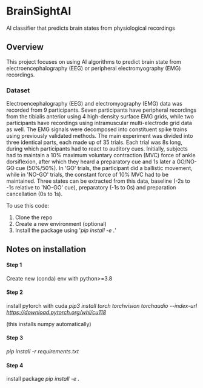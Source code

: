 # BrainSightAI
AI classifier that predicts brain states from physiological recordings

## Overview
This project focuses on using AI algorithms to predict brain state from electroencephalography (EEG) or peripheral electromyography (EMG) recordings.

### Dataset
Electroencephalography (EEG) and electromyography (EMG) data was recorded from 9 participants. Seven participants have peripheral recordings from the tibialis anterior using 4 high-density surface EMG grids, while two participants have recordings using intramuscular multi-electrode grid data as well. 
The EMG signals were decomposed into constituent spike trains using previously validated methods.
The main experiment was divided into three identical parts, each made up of 35 trials. Each trial was 8s long, during which participants had to react to auditory cues. Initially, subjects had to maintain a 10% maximum voluntary contraction (MVC) force of ankle dorsiflexion, after which they heard a preparatory cue and 1s later a GO/NO-GO cue (50%/50%).
In 'GO' trials, the participant did a ballistic movement, while in 'NO-GO' trials, the constant force of 10% MVC had to be maintained. Three states can be extracted from this data, baseline (-2s to -1s relative to 'NO-GO' cue), preparatory (-1s to 0s) and preparation cancellation (0s to 1s).

To use this code:
1. Clone the repo
2. Create a new environment (optional)
3. Install the package using '*pip install -e .*'

## Notes on installation

#### Step 1
Create new (conda) env with python>=3.8

#### Step 2
install pytorch with cuda
*pip3 install torch torchvision torchaudio --index-url https://download.pytorch.org/whl/cu118*

(this installs numpy automatically)

#### Step 3
*pip install -r requirements.txt*

#### Step 4
install package
*pip install -e .*